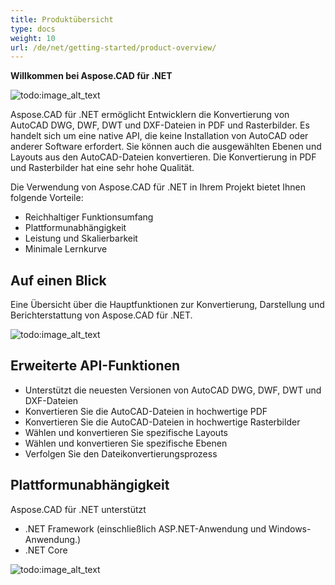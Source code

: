 ```yaml
---
title: Produktübersicht
type: docs
weight: 10
url: /de/net/getting-started/product-overview/
---
```


**Willkommen bei Aspose.CAD für .NET**

![todo:image_alt_text](/cad/_assets/home_1.png)

Aspose.CAD für .NET ermöglicht Entwicklern die Konvertierung von AutoCAD DWG, DWF, DWT und DXF-Dateien in PDF und Rasterbilder. Es handelt sich um eine native API, die keine Installation von AutoCAD oder anderer Software erfordert. Sie können auch die ausgewählten Ebenen und Layouts aus den AutoCAD-Dateien konvertieren. Die Konvertierung in PDF und Rasterbilder hat eine sehr hohe Qualität.

Die Verwendung von Aspose.CAD für .NET in Ihrem Projekt bietet Ihnen folgende Vorteile:

- Reichhaltiger Funktionsumfang
- Plattformunabhängigkeit
- Leistung und Skalierbarkeit
- Minimale Lernkurve

## **Auf einen Blick**
Eine Übersicht über die Hauptfunktionen zur Konvertierung, Darstellung und Berichterstattung von Aspose.CAD für .NET.

![todo:image_alt_text](/cad/_assets/net/product-overview_2.png)
## **Erweiterte API-Funktionen**
- Unterstützt die neuesten Versionen von AutoCAD DWG, DWF, DWT und DXF-Dateien
- Konvertieren Sie die AutoCAD-Dateien in hochwertige PDF
- Konvertieren Sie die AutoCAD-Dateien in hochwertige Rasterbilder
- Wählen und konvertieren Sie spezifische Layouts
- Wählen und konvertieren Sie spezifische Ebenen
- Verfolgen Sie den Dateikonvertierungsprozess
## **Plattformunabhängigkeit**
Aspose.CAD für .NET unterstützt

- .NET Framework (einschließlich ASP.NET-Anwendung und Windows-Anwendung.)
- .NET Core

![todo:image_alt_text](/cad/_assets/net/product-overview_3.png)
